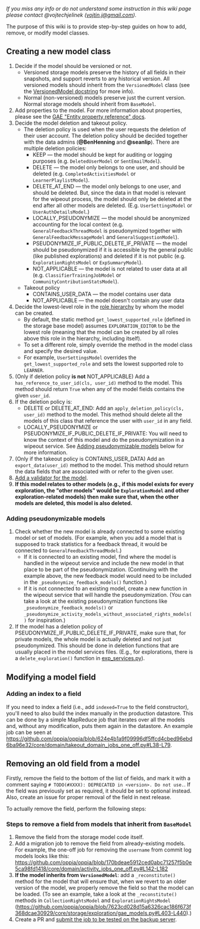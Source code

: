 _If you miss any info or do not understand some instruction in this wiki page please contact @vojtechjelinek (vojtin.j@gmail.com)._ 

The purpose of this wiki is to provide step-by-step guides on how to add, remove, or modify model classes.

## Creating a new model class

1. Decide if the model should be versioned or not. 
    * Versioned storage models preserve the history of all fields in their snapshots, and support reverts to any historical version. All versioned models should inherit from the `VersionedModel` class (see the [VersionedModel docstring](https://github.com/oppia/oppia/blob/develop/core/storage/base_model/gae_models.py#L526) for more info).
    * Normal (non-versioned) models preserve just the current version. Normal storage models should inherit from `BaseModel`.
2. Add properties to the model. For more information about properties, please see the [GAE "Entity property reference" docs](https://cloud.google.com/appengine/docs/standard/python/ndb/entity-property-reference).
3. Decide the model deletion and takeout policy.
    * The deletion policy is used when the user requests the deletion of their user account. The deletion policy should be decided together with the data admins (**@BenHenning** and **@seanlip**). There are multiple deletion policies:
        * KEEP — the model should be kept for auditing or logging purposes (e.g. `DeletedUserModel` or `SentEmailModel`).
        * DELETE — the model only belongs to one user, and should be deleted (e.g. `CompletedActivitiesModel` or `LearnerPlaylistModel`).
        * DELETE_AT_END — the model only belongs to one user, and should be deleted. But, since the data in that model is relevant for the wipeout process, the model should only be deleted at the end after all other models are deleted. (E.g. `UserSettingsModel` or `UserAuthDetailsModel`.)
        * LOCALLY_PSEUDONYMIZE — the model should be anonymized accounting for the local context (e.g. `GeneralFeedbackThreadModel` is pseudonymized together with `GeneralFeedbackMessageModel` and `GeneralSuggestionModel`).
        * PSEUDONYMIZE_IF_PUBLIC_DELETE_IF_PRIVATE — the model should be pseudonymized if it is accessible by the general public (like published explorations) and deleted if it is not public (e.g. `ExplorationRightsModel` or `ExpSummaryModel`).
        * NOT_APPLICABLE — the model is not related to user data at all (e.g. `ClassifierTrainingJobModel` or `CommunityContributionStatsModel`).
    * Takeout policy
        * CONTAINS_USER_DATA — the model contains user data
        * NOT_APPLICABLE — the model doesn't contain any user data
4. Decide the lowest-level role in the [role hierarchy](https://github.com/oppia/oppia/wiki/Instructions-for-editing-roles-or-actions#7-view-role-hierarchy) by whom the model can be created. 
    - By default, the static method `get_lowest_supported_role` (defined in the storage base model) assumes `EXPLORATION_EDITOR` to be the lowest role (meaning that the model can be created by all roles above this role in the hierarchy, including itself).
    - To set a different role, simply override the method in the model class and specify the desired value. 
    - For example, `UserSettingsModel` overrides the `get_lowest_supported_role` and sets the lowest supported role to `LEARNER`.
5. (Only if deletion policy **is not** NOT_APPLICABLE) Add a `has_reference_to_user_id(cls, user_id)` method to the model. This method should return `True` when any of the model fields contains the given `user_id`.
6. If the deletion policy is:
    - DELETE or DELETE_AT_END: Add an `apply_deletion_policy(cls, user_id)` method to the model. This method should delete all the models of this class that reference the user with `user_id` in any field.
    - LOCALLY_PSEUDONYMIZE or PSEUDONYMIZE_IF_PUBLIC_DELETE_IF_PRIVATE: You will need to know the context of this model and do the pseudonymization in a wipeout service. See [Adding pseudonymizable models](https://github.com/oppia/oppia/wiki/Creating-and-modifying-storage-models#adding-pseudonymizable-models) below for more information.
7. (Only if the takeout policy is CONTAINS_USER_DATA) Add an `export_data(user_id)` method to the model. This method should return the data fields that are associated with or refer to the given user.
8. [Add a validator for the model](https://github.com/oppia/oppia/wiki/Writing-Validators-for-storage-models).
9. **If this model relates to other models (e.g., if this model exists for every exploration, the "other models" would be `ExplorationModel` and other exploration-related models) then make sure that, when the other models are deleted, this model is also deleted.**

### Adding pseudonymizable models

1. Check whether the new model is already connected to some existing model or set of models. (For example, when you add a model that is supposed to track statistics for a feedback thread, it would be connected to `GeneralFeedbackThreadModel`.)
    - If it is connected to an existing model, find where the model is handled in the wipeout service and include the new model in that place to be part of the pseudonymization. (Continuing with the example above, the new feedback model would need to be included in the `_pseudonymize_feedback_models()` function.)
    - If it is not connected to an existing model, create a new function in the wipeout service that will handle the pseudonymization. (You can take a look at the existing pseudonymization functions like `_pseudonymize_feedback_models()` or `_pseudonymize_activity_models_without_associated_rights_models()` for inspiration.)
2. If the model has a deletion policy of PSEUDONYMIZE_IF_PUBLIC_DELETE_IF_PRIVATE, make sure that, for private models, the whole model is actually deleted and not just pseudonymized. This should be done in deletion functions that are usually placed in the model services files. (E.g., for explorations, there is a `delete_exploration()` function in [exp_services.py](https://github.com/oppia/oppia/blob/develop/core/domain/exp_services.py)).


## Modifying a model field

### Adding an index to a field

If you need to index a field (i.e., add `indexed=True` to the field constructor), you'll need to also build the index manually in the production datastore. This can be done by a simple MapReduce job that iterates over all the models and, without any modification, puts them again in the datastore. An example job can be seen at https://github.com/oppia/oppia/blob/624e4b1a9f09996df5ffcd4cbed96ebd6ba96e32/core/domain/takeout_domain_jobs_one_off.py#L38-L79.

## Removing an old field from a model

Firstly, remove the field to the bottom of the list of fields, and mark it with a comment saying `# TODO(#XXXX): DEPRECATED in <version>. Do not use.`. If the field was previously set as required, it should be set to optional instead. Also, create an issue for proper removal of the field in next release.

To actually remove the field, perform the following steps:

### Steps to remove a field from models that inherit from `BaseModel`

1. Remove the field from the storage model code itself.
2. Add a migration job to remove the field from already-existing models. For example, the one-off job for removing the `username` from commit log models looks like this: https://github.com/oppia/oppia/blob/170bdeae5912ced0abc71257f5b0e5ca98fd1418/core/domain/activity_jobs_one_off.py#L142-L182
3. **If the model inherits from `VersionedModel`**: add a `_reconstitute()` method for the model that will ensure that, when we revert to an older version of the model, we properly remove the field so that the model can be loaded. (To see an example, take a look at the `_reconstitute()` methods in `CollectionRightsModel` and `ExplorationRightsModel` (https://github.com/oppia/oppia/blob/7623cd028d15a6326cac186f673f368dcae30929/core/storage/exploration/gae_models.py#L403-L440).)
4. Create a PR and [submit the job to be tested on the backup server](https://github.com/oppia/oppia/wiki/Running-jobs-in-production).